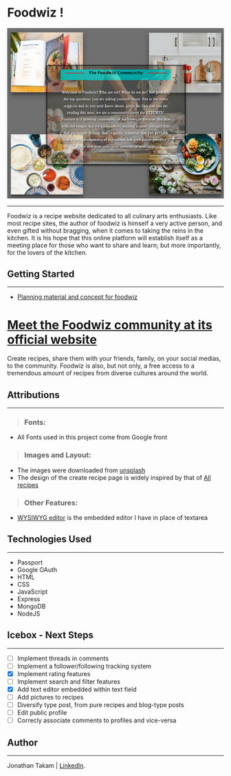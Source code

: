 # Foodwiz !

![Foodwiz screenshot](./public/assets/foodwiz.png)

***

Foodwiz is a recipe website dedicated to all culinary arts enthusiasts. Like most recipe sites, the author of foodwiz is himself a very active person, and even gifted without bragging, when it comes to taking the reins in the kitchen. It is his hope that this online platform will establish itself as a meeting place for those who want to share and learn; but more importantly, for the lovers of the kitchen.

## Getting Started

***

- [Planning material and concept for foodwiz](https://trello.com/b/5MsnhxDY/foodwiz)
# [Meet the Foodwiz community at its official website](https://foodwiz.fly.dev/)

Create recipes, share them with your friends, family, on your social medias, to the community. Foodwiz is also, but not only, a free access to a tremendous amount of recipes from diverse cultures around the world.

## Attributions

***

> ### Fonts:
 - All Fonts used in this project come from Google front

> ### Images and Layout:
 - The images were downloaded from [unsplash](https://unsplash.com/)
 - The design of the create recipe page is widely inspired by that of [All recipes](https://www.allrecipes.com/)

 > ### Other Features:
 - [WYSIWYG editor](https://www.tiny.cloud/) is the embedded editor I have in place of textarea


## Technologies Used

***

- Passport
- Google OAuth
- HTML
- CSS
- JavaScript
- Express
- MongoDB
- NodeJS

## Icebox - Next Steps

***

- [ ] Implement threads in comments
- [ ] Implement a follower/following tracking system
- [x] Implement rating features
- [ ] Implement search and filter features
- [x] Add text editor embedded within text field
- [ ] Add pictures to recipes
- [ ] Diversify type post, from pure recipes and blog-type posts
- [ ] Edit public profile
- [ ] Correcly associate comments to profiles and vice-versa

## Author

***

Jonathan Takam | [LinkedIn](www.linkedin.com/in/takam-jonathan).
